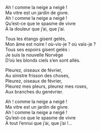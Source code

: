 Ah ! comme la neige a neigé !     
Ma vitre est un jardin de givre.     
Ah ! comme la neige a neigé !     
Qu’est-ce que le spasme de vivre     
À la douleur que j’ai, que j’ai.     
     
Tous les étangs gisent gelés,     
Mon âme est noire ! où-vis-je ? où vais-je ?     
Tous ses espoirs gisent gelés :     
Je suis la nouvelle Norvège     
D’où les blonds ciels s’en sont allés.     
     
Pleurez, oiseaux de février,     
Au sinistre frisson des choses,     
Pleurez, oiseaux de février,     
Pleurez mes pleurs, pleurez mes roses,     
Aux branches du genévrier.     
     
Ah ! comme la neige a neigé !     
Ma vitre est un jardin de givre.     
Ah ! comme la neige a neigé !     
Qu’est-ce que le spasme de vivre     
À tout l’ennui que j’ai, que j’ai !…      
